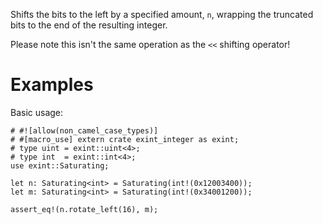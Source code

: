 Shifts the bits to the left by a specified amount, `n`,
wrapping the truncated bits to the end of the resulting integer.

Please note this isn't the same operation as the `<<` shifting operator!

# Examples

Basic usage:

```
# #![allow(non_camel_case_types)]
# #[macro_use] extern crate exint_integer as exint;
# type uint = exint::uint<4>;
# type int  = exint::int<4>;
use exint::Saturating;

let n: Saturating<int> = Saturating(int!(0x12003400));
let m: Saturating<int> = Saturating(int!(0x34001200));

assert_eq!(n.rotate_left(16), m);
```
